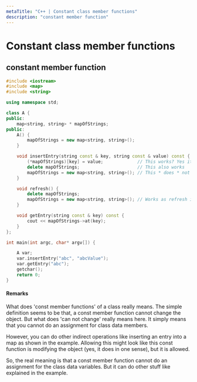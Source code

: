 ```yaml
---
metaTitle: "C++ | Constant class member functions"
description: "constant member function"
---
```


# Constant class member functions



## constant member function


```cpp
#include <iostream>
#include <map>
#include <string>

using namespace std;

class A {
public:
    map<string, string> * mapOfStrings;
public:
    A() {
        mapOfStrings = new map<string, string>();
    }

    void insertEntry(string const & key, string const & value) const {
        (*mapOfStrings)[key] = value;             // This works? Yes it does. 
        delete mapOfStrings;                      // This also works
        mapOfStrings = new map<string, string>(); // This * does * not work
    }

    void refresh() {
        delete mapOfStrings;
        mapOfStrings = new map<string, string>(); // Works as refresh is non const function
    }

    void getEntry(string const & key) const {
        cout << mapOfStrings->at(key);
    }
};

int main(int argc, char* argv[]) {

    A var;
    var.insertEntry("abc", "abcValue");
    var.getEntry("abc");
    getchar();
    return 0;
}

```



#### Remarks


What does 'const member functions' of a class really means. The simple definition seems to be that, a const member function cannot change the object. But what does 'can not change' really means here. It simply means that you cannot do an assignment for class data members.

However, you can do other indirect operations like inserting an entry into a map as shown in the example. Allowing this might look like this const function is modifying the object (yes, it does in one sense), but it is allowed.

So, the real meaning is that a const member function cannot do an assignment for the class data variables. But it can do other stuff like explained in the example.

